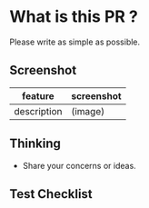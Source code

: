 <!-- (necessary) -->

# What is this PR ?

Please write as simple as possible.

<!-- (optional) -->

## Screenshot

| feature     | screenshot |
| ----------- | ---------- |
| description | (image)    |

<!-- (optional) -->

## Thinking

- Share your concerns or ideas.

<!-- (optional) -->

## Test Checklist
